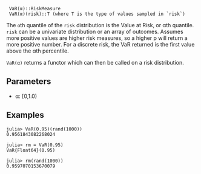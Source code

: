 ```
 VaR(α)::RiskMeasure
 VaR(α)(risk)::T (where T is the type of values sampled in `risk`)
```

The `α`th quantile of the `risk` distribution is the Value at Risk, or αth quantile. `risk` can be a univariate distribution or an array of outcomes. Assumes more positive values are higher risk measures, so a higher p will return a more positive number. For a discrete risk, the VaR returned is the first value above the αth percentile.

`VaR(α)` returns a functor which can then be called on a risk distribution.

## Parameters

  * α: [0,1.0)

## Examples

```julia-repl
julia> VaR(0.95)(rand(1000))
0.9561843082268024

julia> rm = VaR(0.95)
VaR{Float64}(0.95)

julia> rm(rand(1000))
0.9597070153670079
```
